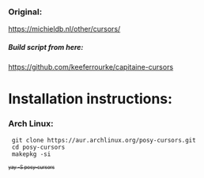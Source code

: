 ### Original: 
https://michieldb.nl/other/cursors/

##### Build script from here: 
https://github.com/keeferrourke/capitaine-cursors


# Installation instructions: 
### Arch Linux:
```
 git clone https://aur.archlinux.org/posy-cursors.git
 cd posy-cursors
 makepkg -si
```
<sub><sup>~~yay -S posy-cursors~~</sup></sub>

